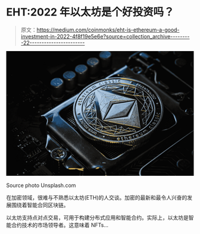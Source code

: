 # EHT:2022 年以太坊是个好投资吗？

> 原文：<https://medium.com/coinmonks/eht-is-ethereum-a-good-investment-in-2022-4f8f19e5e6e?source=collection_archive---------22----------------------->

![](img/316cbefde3a129ba6e59323d106c02f8.png)

Source photo Unsplash.com

在加密领域，很难与不熟悉以太坊(ETH)的人交谈。加密的最新和最令人兴奋的发展围绕着智能合同区块链。

以太坊支持点对点交易，可用于构建分布式应用和智能合约。实际上，以太坊是智能合约技术的市场领导者。这意味着 NFTs…
